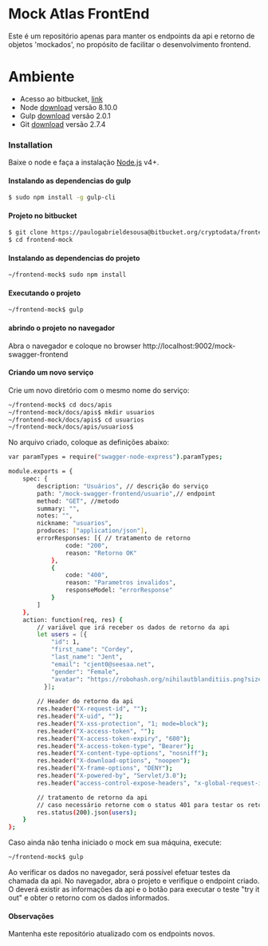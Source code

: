 # Mock Atlas FrontEnd

Este é um repositório apenas para manter os endpoints da api e retorno de objetos 'mockados', no propósito de facilitar o desenvolvimento frontend.

# Ambiente

  - Acesso ao bitbucket, [link][bitbucket]
  - Node [download][node] versão 8.10.0
  - Gulp [download][gulp] versão 2.0.1
  - Git [download][Git] versão 2.7.4


### Installation

Baixe o node e faça a instalação [Node.js](https://nodejs.org/) v4+.


#### Instalando as dependencias do gulp
```sh
$ sudo npm install -g gulp-cli
```
#### Projeto no bitbucket
```sh
$ git clone https://paulogabrieldesousa@bitbucket.org/cryptodata/frontend-mock.git
$ cd frontend-mock
```
#### Instalando as dependencias do projeto
```sh
~/frontend-mock$ sudo npm install 
```

#### Executando o projeto
```sh
~/frontend-mock$ gulp
```
#### abrindo o projeto no navegador

Abra o navegador e coloque no browser http://localhost:9002/mock-swagger-frontend

#### Criando um novo serviço
Crie um novo diretório com o mesmo nome do serviço:
```sh
~/frontend-mock$ cd docs/apis
~/frontend-mock/docs/apis$ mkdir usuarios
~/frontend-mock/docs/apis$ cd usuarios
~/frontend-mock/docs/apis/usuarios$
```
No arquivo criado, coloque as definições abaixo:
```sh
var paramTypes = require("swagger-node-express").paramTypes;

module.exports = {
    spec: {
        description: "Usuários", // descrição do serviço
        path: "/mock-swagger-frontend/usuario",// endpoint
        method: "GET", //metodo
        summary: "",
        notes: "",
        nickname: "usuarios",
        produces: ["application/json"],
        errorResponses: [{ // tratamento de retorno
                code: "200",
                reason: "Retorno OK"
            },
            {
                code: "400",
                reason: "Parametros invalidos",
                responseModel: "errorResponse"
            }
        ]
    },
    action: function(req, res) {
        // variável que irá receber os dados de retorno da api
        let users = [{
            "id": 1,
            "first_name": "Cordey",
            "last_name": "Jent",
            "email": "cjent0@seesaa.net",
            "gender": "Female",
            "avatar": "https://robohash.org/nihilautblanditiis.png?size=50x50&set=set1"
          }];
          
        // Header do retorno da api
        res.header("X-request-id", "");
        res.header("X-uid", "");
        res.header("X-xss-protection", "1; mode=block");
        res.header("X-access-token", "");
        res.header("X-access-token-expiry", "600");
        res.header("X-access-token-type", "Bearer");
        res.header("X-content-type-options", "nosniff");
        res.header("X-download-options", "noopen");
        res.header("X-frame-options", "DENY");
        res.header("X-powered-by", "Servlet/3.0");
        res.header("access-control-expose-headers", "x-global-request-id,x-uid,x-access-token-type,x-access-token,x-access-token-expiry,x-request-id,x-grant-token,x-grant-token-expiry");

        // tratamento de retorno da api
        // caso necessário retorne com o status 401 para testar os retornos de erros de http
        res.status(200).json(users);
    }
};
```
Caso ainda não tenha iniciado o mock em sua máquina, execute:
```sh
~/frontend-mock$ gulp
```
Ao verificar os dados no navegador, será possível efetuar testes da chamada da api.
No navegador, abra o projeto e verifique o endpoint criado. 
O deverá existir as informações da api e o botão para executar o teste "try it out" e obter o retorno com os dados informados.

#### Observações
Mantenha este repositório atualizado com os endpoints novos.


   [Gulp]: <http://gulpjs.com>
   [Git]: <https://git-scm.com/>
   [bitbucket]: https://bitbucket.org/cryptodata/frontend-mock/src
   [node]: https://nodejs.org/en/
   [gulp]:https://gulpjs.com/